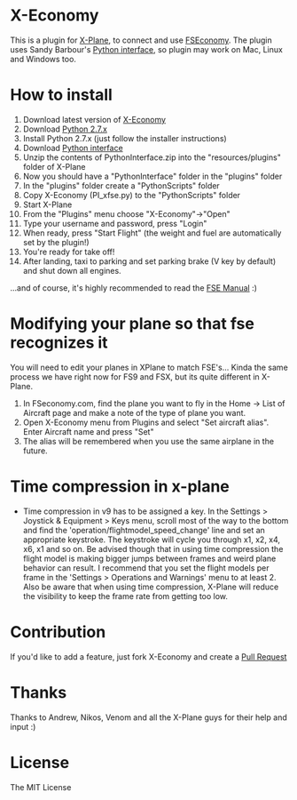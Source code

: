 # X-Economy

This is a plugin for [X-Plane](http://x-plane.com), to connect and use [FSEconomy](http://www.fseconomy.net/).
The plugin uses Sandy Barbour's [Python interface](http://www.xpluginsdk.org/python_interface.htm), so plugin may work on Mac, Linux and Windows too.


# How to install

1. Download latest version of [X-Economy](https://github.com/ksgy/x-economy/releases)
2. Download [Python 2.7.x](http://www.python.org/download/releases/)
3. Install Python 2.7.x (just follow the installer instructions)
4. Download [Python interface](http://www.xpluginsdk.org/python_interface.htm)
5. Unzip the contents of PythonInterface.zip into the "resources/plugins" folder of X-Plane
6. Now you should have a "PythonInterface" folder in the "plugins" folder
7. In the "plugins" folder create a "PythonScripts" folder
8. Copy X-Economy (PI_xfse.py) to the "PythonScripts" folder
9. Start X-Plane
10. From the "Plugins" menu choose "X-Economy"->"Open"
11. Type your username and password, press "Login"
12. When ready, press "Start Flight" (the weight and fuel are automatically set by the plugin!)
13. You're ready for take off!
14. After landing, taxi to parking and set parking brake (V key by default) and shut down all engines.

...and of course, it's highly recommended to read the [FSE Manual](https://sites.google.com/site/fseoperationsguide/) :)


# Modifying your plane so that fse recognizes it

You will need to edit your planes in XPlane to match FSE's... Kinda the same process we have right now for FS9 and FSX, but its quite different in X-Plane.

1. In FSeconomy.com, find the plane you want to fly in the Home -> List of Aircraft page and make a note of the type of plane you want.
2. Open X-Economy menu from Plugins and select "Set aircraft alias". Enter Aircraft name and press "Set"
3. The alias will be remembered when you use the same airplane in the future.


# Time compression in x-plane

- Time compression in v9 has to be assigned a key. In the Settings > Joystick & Equipment > Keys menu, scroll most of the way to the bottom and find the 'operation/flightmodel_speed_change' line and set an appropriate keystroke. The keystroke will cycle you through x1, x2, x4, x6, x1 and so on. Be advised though that in using time compression the flight model is making bigger jumps between frames and weird plane behavior can result. I recommend that you set the flight models per frame in the 'Settings > Operations and Warnings' menu to at least 2. Also be aware that when using time compression, X-Plane will reduce the visibility to keep the frame rate from getting too low.


# Contribution

If you'd like to add a feature, just fork X-Economy and create a [Pull Request](https://help.github.com/articles/using-pull-requests)


# Thanks

Thanks to Andrew, Nikos, Venom and all the X-Plane guys for their help and input :)


# License
The MIT License

